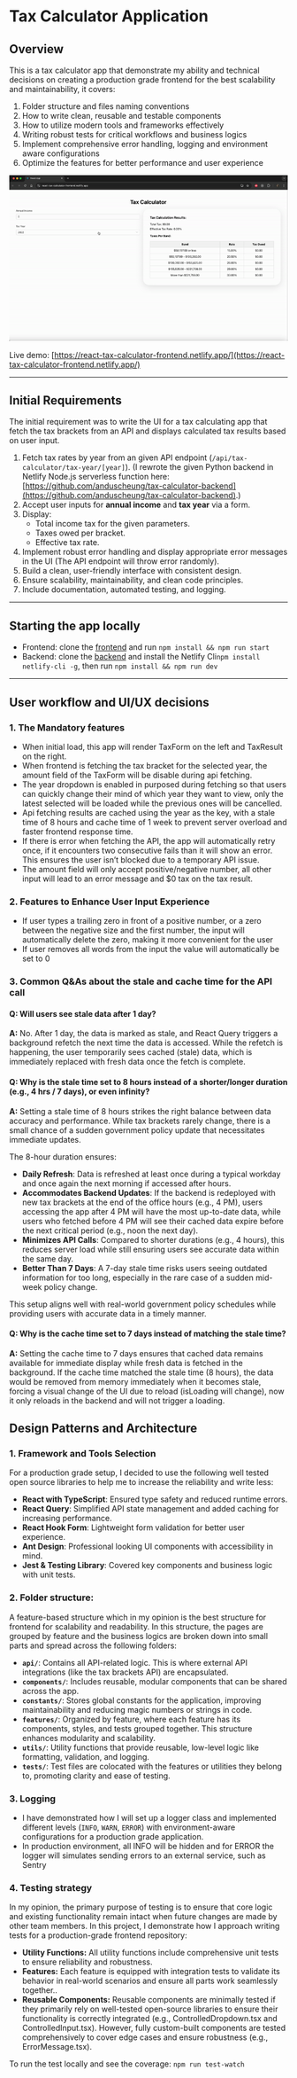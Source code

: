 # Tax Calculator Application

## Overview

This is a tax calculator app that demonstrate my ability and technical decisions on creating a production grade frontend for the best scalability and maintainability, it covers:

1. Folder structure and files naming conventions 
2. How to write clean, reusable and testable components
3. How to utilize modern tools and frameworks effectively
4. Writing robust tests for critical workflows and business logics
5. Implement comprehensive error handling, logging and environment aware configurations
6. Optimize the features for better performance and user experience

![Tax Calculator Demo](https://github.com/anduscheung/my-icon-host/blob/main/tax-calculator-demo.gif)

Live demo: [https://react-tax-calculator-frontend.netlify.app/](https://react-tax-calculator-frontend.netlify.app/)

---

## **Initial Requirements**

The initial requirement was to write the UI for a tax calculating app that fetch the tax brackets from an API and displays calculated tax results based on user input.

1. Fetch tax rates by year from an given API endpoint (`/api/tax-calculator/tax-year/[year]`). (I rewrote the given Python backend in Netlify Node.js serverless function here: [https://github.com/anduscheung/tax-calculator-backend](https://github.com/anduscheung/tax-calculator-backend).)
2. Accept user inputs for **annual income** and **tax year** via a form.
3. Display:
   - Total income tax for the given parameters.
   - Taxes owed per bracket.
   - Effective tax rate.
4. Implement robust error handling and display appropriate error messages in the UI (The API endpoint will throw error randomly).
5. Build a clean, user-friendly interface with consistent design.
6. Ensure scalability, maintainability, and clean code principles.
7. Include documentation, automated testing, and logging.

---

## Starting the app locally

- Frontend: clone the [frontend](https://github.com/anduscheung/react-tax-calculator) and run `npm install && npm run start`
- Backend: clone the [backend](https://github.com/anduscheung/tax-calculator-backend) and install the Netlify Cli`npm install netlify-cli -g`, then run `npm install && npm run dev`

---

## User workflow and UI/UX decisions

### **1. The Mandatory features**

- When initial load, this app will render TaxForm on the left and TaxResult on the right.
- When frontend is fetching the tax bracket for the selected year, the amount field of the TaxForm will be disable during api fetching.
- The year dropdown is enabled in purposed during fetching so that users can quickly change their mind of which year they want to view, only the latest selected will be loaded while the previous ones will be cancelled.
- Api fetching results are cached using the year as the key, with a stale time of 8 hours and cache time of 1 week to prevent server overload and faster frontend response time.
- If there is error when fetching the API, the app will automatically retry once, if it encounters two consecutive fails than it will show an error. This ensures the user isn’t blocked due to a temporary API issue.
- The amount field will only accept positive/negative number, all other input will lead to an error message and $0 tax on the tax result.

### **2. Features to Enhance User Input Experience**

- If user types a trailing zero in front of a positive number, or a zero between the negative size and the first number, the input will automatically delete the zero, making it more convenient for the user
- If user removes all words from the input the value will automatically be set to 0

### **3. Common Q&As about the stale and cache time for the API call**

#### **Q: Will users see stale data after 1 day?**

**A:** No. After 1 day, the data is marked as stale, and React Query triggers a background refetch the next time the data is accessed. While the refetch is happening, the user temporarily sees cached (stale) data, which is immediately replaced with fresh data once the fetch is complete.

#### **Q: Why is the stale time set to 8 hours instead of a shorter/longer duration (e.g., 4 hrs / 7 days), or even infinity?**

**A:** Setting a stale time of 8 hours strikes the right balance between data accuracy and performance. While tax brackets rarely change, there is a small chance of a sudden government policy update that necessitates immediate updates.

The 8-hour duration ensures:

- **Daily Refresh**: Data is refreshed at least once during a typical workday and once again the next morning if accessed after hours.
- **Accommodates Backend Updates**: If the backend is redeployed with new tax brackets at the end of the office hours (e.g., 4 PM), users accessing the app after 4 PM will have the most up-to-date data, while users who fetched before 4 PM will see their cached data expire before the next critical period (e.g., noon the next day).
- **Minimizes API Calls**: Compared to shorter durations (e.g., 4 hours), this reduces server load while still ensuring users see accurate data within the same day.
- **Better Than 7 Days**: A 7-day stale time risks users seeing outdated information for too long, especially in the rare case of a sudden mid-week policy change.

This setup aligns well with real-world government policy schedules while providing users with accurate data in a timely manner.

#### **Q: Why is the cache time set to 7 days instead of matching the stale time?**

**A:** Setting the cache time to 7 days ensures that cached data remains available for immediate display while fresh data is fetched in the background. If the cache time matched the stale time (8 hours), the data would be removed from memory immediately when it becomes stale, forcing a visual change of the UI due to reload (isLoading will change), now it only reloads in the backend and will not trigger a loading.

## Design Patterns and Architecture

### 1. Framework and Tools Selection

For a production grade setup, I decided to use the following well tested open source libraries to help me to increase the reliability and write less:

- **React with TypeScript**: Ensured type safety and reduced runtime errors.
- **React Query**: Simplified API state management and added caching for increasing performance.
- **React Hook Form**: Lightweight form validation for better user experience.
- **Ant Design**: Professional looking UI components with accessibility in mind.
- **Jest & Testing Library**: Covered key components and business logic with unit tests.

### 2. Folder structure:

A feature-based structure which in my opinion is the best structure for frontend for scalability and readability. In this structure, the pages are grouped by feature and the business logics are broken down into small parts and spread across the following folders:

- **`api/`**: Contains all API-related logic. This is where external API integrations (like the tax brackets API) are encapsulated.
- **`components/`**: Includes reusable, modular components that can be shared across the app.
- **`constants/`**: Stores global constants for the application, improving maintainability and reducing magic numbers or strings in code.
- **`features/`**: Organized by feature, where each feature has its components, styles, and tests grouped together. This structure enhances modularity and scalability.
- **`utils/`**: Utility functions that provide reusable, low-level logic like formatting, validation, and logging.
- **`tests/`**: Test files are colocated with the features or utilities they belong to, promoting clarity and ease of testing.

### 3. Logging

- I have demonstrated how I will set up a logger class and implemented different levels (`INFO`, `WARN`, `ERROR`) with environment-aware configurations for a production grade application.
- In production environment, all INFO will be hidden and for ERROR the logger will simulates sending errors to an external service, such as Sentry

### 4. Testing strategy

In my opinion, the primary purpose of testing is to ensure that core logic and existing functionality remain intact when future changes are made by other team members. In this project, I demonstrate how I approach writing tests for a production-grade frontend repository:

- **Utility Functions:** All utility functions include comprehensive unit tests to ensure reliability and robustness.
- **Features:** Each feature is equipped with integration tests to validate its behavior in real-world scenarios and ensure all parts work seamlessly together..
- **Reusable Components:** Reusable components are minimally tested if they primarily rely on well-tested open-source libraries to ensure their functionality is correctly integrated (e.g., ControlledDropdown.tsx and ControlledInput.tsx). However, fully custom-built components are tested comprehensively to cover edge cases and ensure robustness (e.g., ErrorMessage.tsx).

To run the test locally and see the coverage: `npm run test-watch`
